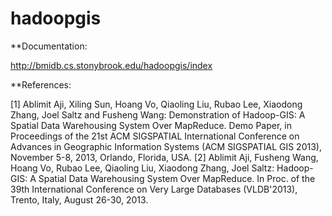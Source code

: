 # hadoopgis

**Documentation: 

http://bmidb.cs.stonybrook.edu/hadoopgis/index

**References: 

[1] Ablimit Aji, Xiling Sun, Hoang Vo, Qiaoling Liu, Rubao Lee, Xiaodong Zhang, Joel Saltz and Fusheng Wang: Demonstration of Hadoop-GIS: A Spatial Data Warehousing System Over MapReduce. Demo Paper, in Proceedings of the 21st ACM SIGSPATIAL International Conference on Advances in Geographic Information Systems (ACM SIGSPATIAL GIS 2013), November 5-8, 2013, Orlando, Florida, USA.
[2] Ablimit Aji, Fusheng Wang, Hoang Vo, Rubao Lee, Qiaoling Liu, Xiaodong Zhang, Joel Saltz: Hadoop-GIS: A Spatial Data Warehousing System Over MapReduce. In Proc. of the 39th International Conference on Very Large Databases (VLDB'2013), Trento, Italy, August 26-30, 2013.
